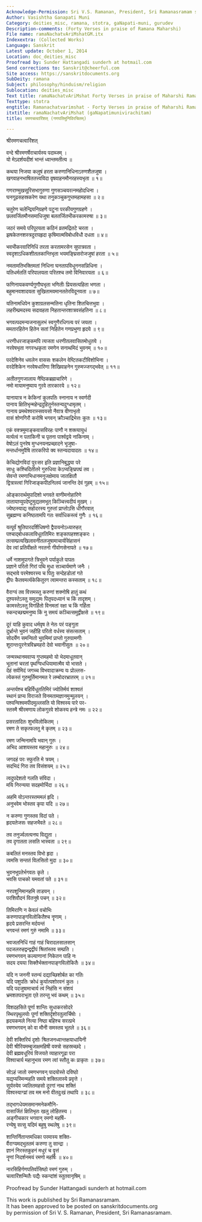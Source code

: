 ```yaml
---
Acknowledge-Permission: Sri V.S. Ramanan, President, Sri Ramanasramam sriramanamaharshi.org
Author: Vasishtha Ganapati Muni
Category: deities_misc, ramana, stotra, gaNapati-muni, gurudev
Description-comments: (Forty Verses in praise of Ramana Maharshi)
File name: ramaNachatvAriMshatGM.itx
Indexextra: (Collected Works)
Language: Sanskrit
Latest update: October 1, 2014
Location: doc_deities_misc
Proofread by: Sunder Hattangadi sunderh at hotmail.com
Send corrections to: Sanskrit@cheerful.com
Site access: https://sanskritdocuments.org
SubDeity: ramana
Subject: philosophy/hinduism/religion
Sublocation: deities_misc
Text title: ramaNachatvAriMshat Forty Verses in praise of Maharshi Ramana
Texttype: stotra
engtitle: Ramanachatvarimshat - Forty Verses in praise of Maharshi Ramana
itxtitle: ramaNachatvAriMshat (gaNapatimunivirachitam)
title: रमणचत्वारिंशत् (गणपतिमुनिविरचितम्)

---
```

  
 श्रीरमणचत्वारिंशत्   
  
वन्दे श्रीरमणर्षेराचार्यस्य पदाब्जम् ।  
यो मेऽदर्शयदीशं भान्तं ध्वान्तमतीत्य ॥  
  
कथया निजया कलुषं हरता करुणानिधिनाऽरुणशैलजुषा ।  
खगवाहनभाषिततत्त्वविदा वृषवाहनमौनरहस्यभृता ॥ १॥  
  
गणराण्मुखसूरिसभागुरुणा गुणसञ्चयरत्नमहोदधिना ।  
घनगूढसहस्रकरेण यथा तनुकञ्चुकगुप्तमहामहसा ॥ २॥  
  
चतुरेण चलेन्द्रियनिग्रहणे पटुना परकीयगुणग्रहणे ।  
छलवर्जितमौनसमाधिजुषा बलतर्जितभीकरकामरुषा ॥ ३॥  
  
जठरं समये परिपूरयता कठिनं व्रतमद्रितटे चरता ।  
झषकेतनशस्त्रदुरापहृदा कृषिमात्मविबोधविधौ दधता ॥ ४॥  
  
भवभीकरवारिनिधिं तरता करतामरसेन सुपात्रवता ।  
स्वदृशाऽधिकशीतलकान्तिभृता भयमङ्घ्रिसरोजजुषां हरता ॥ ५॥  
  
नमतामतिभक्तिमतां निधिना घनतापविधूननसन्निधिना ।  
यतिधर्मततिं परिपालयता परितश्च तमो विनिवारयता ॥ ६॥  
  
फणिनायकवर्ण्यगुणौघभृता भणितीः प्रियसत्यहिता भणता ।  
बहुमानवशादयता सुखितामवमानततेरविदूनवता ॥ ७॥  
  
यतिनामधिपेन कुशाग्रलसन्मतिना धृतिना शितचित्तभुवा ।  
लहरीम्प्रमदस्य सदावहता निहतान्तरशात्रवसंहतिना ॥ ८॥  
  
भगवत्पदमन्यजनासुलभं स्वगुणैरधिगत्य परं जयता ।  
ममतारहितेन हितेन सतां निहितेन गणप्रभुणा हृदये ॥ ९॥  
  
धरणीधरजाङ्कमपि त्यजता धरणीतलवासितमोधुतये ।  
नरवेषभृता नगरन्ध्रकृता रमणेन सनाथमिदं भुवनम् ॥ १०॥  
  
परदेशिनेव धवलेन वाससः शकलेन वेष्टितकटीविशोभिना ।  
वरदेशिकेन नरवेषधारिणा शिखिवाहनेन गुरुमज्जगद्भवेत् ॥ ११॥  
  
अतीतगुणजालाय नैष्ठिकब्रह्मचारिणे ।  
नमो मायामनुष्याय गुरवे तारकारये ॥ १२॥  
  
यानायात्र न केकिनां कुलपतिः स्नानाय न स्वर्णदी  
पानाय क्षितिभृन्महेन्द्रदुहितुर्नस्तन्यदुग्धामृतम् ।  
गानाय प्रमथेश्वरास्सवयसो नैवात्र वीणाभृतो  
वासं शोणगिरौ करोषि भगवन् क्रौञ्चाद्रिभेत्तः कुतः ॥ १३॥  
  
एकं वक्त्रमुमाङ्कवासविरहः पाणौ न शक्त्यायुधं  
मर्त्यत्वं न पताकिनी च पृतना पार्श्वद्वये नाकिनाम् ।  
वेषोऽलं पुनरेष मुग्धनयनप्रच्छादने भूजुषा-  
मन्तर्धानमुपैषि तारकरिपो क्व स्तन्यदायादतः ॥ १४॥  
  
केचिद्योगविदां पुरःसर इति प्रज्ञानिबुद्ध्या परे  
साधुः कश्चिदितीतरे गुरुधिया केऽप्यङ्घ्रिपद्मं तव ।  
सेवन्ते रमणाभिधानमनुजक्षेमाय जातक्षितौ  
द्वित्रास्त्वां गिरिजाङ्कपीठनिलयं जानन्ति देवं गुहम् ॥ १५॥  
  
ओङ्कारार्थमुपादिशो भगवते वाणीमनोहारिणे  
तातायाप्युपदेष्टुमुद्यतमभूत् किञ्चित्त्वदीयं मुखम् ।  
ज्येष्ठस्याद्य सहोदरस्य गुरुतां प्राप्तोऽसि धीगौरवात्  
सुब्रह्मण्य कनिष्ठतामपि गतः सर्वाधिकस्त्वं गुणैः ॥ १६॥  
  
यत्पूर्वं श्रुतिपारदर्शिधिषणो द्वैपायनोऽध्यारुहत्  
पश्चाद्बोधकलाविधूततिमिरः शङ्कापहश्शङ्करः ।  
तत्सम्प्रत्यखिलावनीतलजुषामाचार्यसिंहासनं  
देव त्वां प्रतिवीक्षते नरतनो गीर्वाणसेनापते ॥ १७॥  
  
धर्मे नाशमुपागते त्रिभुवने पर्याकुले पापतः  
प्रज्ञाने परितो गिरां पथि मुधा सञ्चार्यमाणे जनैः ।  
सद्भावे परमेश्वरस्य च पितुः सन्देहडोलां गते  
द्वीपः कैतवमर्त्यकेकितुरग त्वामन्तरा कस्सताम् ॥ १८॥  
  
वैराग्यं तव वित्तमस्तु करुणां शक्नोषि हातुं कथं  
दूश्यस्तेऽस्तु समुद्यमः पितृपदध्यानं च किं तादृशम् ।  
कामस्तेऽस्तु विगर्हितो विनमतां रक्षा च किं गर्हिता  
स्कन्दच्छद्ममनुष्य किं नु समयं कञ्चित्समुद्वीक्षसे ॥ १९॥  
  
दूरं याहि कुवाद धर्मवृष ते नेतः परं पङ्गुता  
दुर्भ्रान्ते भुवनं जहीहि परितो वर्धस्व संसत्सताम् ।  
सोदर्येण समन्वितो भुवमिमां प्राप्तो गुरुग्रामणीः  
शूरान्तःपुरनेत्रविभ्रमहरो देवो भवानीसुतः ॥ २०॥  
  
जन्मस्थानमवाप्य गुप्तमहमो यो भेदमाधूतवान्  
भूतानां चरतां पृथग्विधधियामात्मैव यो भासते ।  
देहं सर्वमिदं जगच्च विभवादाक्रम्य यः प्रोल्लस-  
त्येकस्तं गुरुमूर्तिमानमत रे लम्बोदरभ्रातरम् ॥ २१॥  
  
अन्तर्यश्च बहिर्विधूततिमिरं ज्योतिर्मयं शाश्वतं  
स्थानं प्राप्य विराजते विनमतामज्ञानमुन्मूलयन् ।  
पश्यन्विश्वमपीदमुल्लसति यो विश्वस्य पारे पर-  
स्तस्मै श्रीरमणाय लोकगुरवे शोकस्य हन्त्रे नमः ॥ २२॥  
  
प्रसरतादितः शुभविलोकितम् ।  
रमण ते सकृत्फलतु मे कृतम् ॥ २३॥  
  
रमण जन्मिनामयि भवान् गुरुः ।  
अभिद आशयस्तव महानुरुः ॥ २४॥  
  
जगदहं परः स्फुरति मे त्रयम् ।  
सदभिदं गिरा तव विसंशयम् ॥ २५॥  
  
त्वदुपदेशतो गलति संविदा ।  
मयि निरन्यया सदहमोर्भिदा ॥ २६॥  
  
अहमि योऽन्तरस्तममलं हृदि ।  
अनुभवेम भोस्तव कृपा यदि ॥ २७॥  
  
न करुणा गुणस्तव विदां पते ।  
हृदयतेजसः सहजभैवते ॥ २८॥  
  
तव तनुर्ज्वलत्यनघ विद्युता ।  
तव दृगातता लसति भास्वता ॥ २९॥  
  
कबलितं मनस्तव विभो हृदा ।  
त्वमसि सन्ततं विलसितो मुदा ॥ ३०॥  
  
भुवनभूपतेर्भगवतः कृते ।  
भवसि पाचको यमवतां पते ॥ ३१॥  
  
नरपशूनिमानहमि ताडयन् ।  
परशिवौदनं वितनुषे पचन् ॥ ३२॥  
  
तिमिराणि न केवलं वचोभिः  
करुणापाङ्गविलोकितैश्च नॄणाम् ।  
हृदये प्रसरन्ति मर्दयन्तं  
भगवन्तं रमणं गुरुं नमामि ॥ ३३॥  
  
भवजलनिधिं गाहं गाहं चिरादलसालसान्  
पदजलरुहद्वन्द्वद्वीपं श्रितांस्तव सम्प्रति ।  
रमणभगवन् कल्याणानां निकेतन पाहि नः  
सदय दयया सिक्तैर्भक्तानपाङ्गविलोकितैः ॥ ३४॥  
  
यदि न जननी स्तन्यं दद्याच्छिशोर्बत का गतिः  
यदि पशुपतिः क्रोधं कुर्यात्पशोरवनं कुतः ।  
यदि पदजुषामाचार्य त्वं निहंसि न संशयं  
भ्रमशतपराभूता एते तरन्तु भवं कथम् ॥ ३५॥  
  
विशदहसिते पूर्णा शान्तिः सुधाकरसोदरे  
स्थिरपृथुलयोः पूर्णा शक्तिर्दृशोरतुलार्चिषोः ।  
हृदयकमले नित्या निष्ठा बहिश्च सरत्प्रभे  
रमणभगवन् को वा मौनी समस्तव भूतले ॥ ३६॥  
  
देवी शक्तिरियं दृशोः श्रितजनध्वान्तक्षयाधायिनी  
देवी श्रीरियमम्बुजाक्षमहिषी वक्त्रो सहस्रच्छदे ।  
देवी ब्रह्मवधूरियं विजयते व्याहारगूढा परा  
विश्वाचार्य महानुभाव रमण त्वां स्तौतु कः प्राकृतः ॥ ३७॥  
  
सोऽहं जातो रमणभगवन् पादयोस्ते दविष्ठो  
यद्यप्यस्मिन्महति समये शक्तिलास्ये प्रवृत्ते ।  
सूर्यस्येव ज्वलितमहसो दूरगां नाथ शक्तिं  
विश्वस्याग्य्रां तव मम मनो वीतदुःखं तथापि ॥ ३८॥  
  
तद्भागधेयमसमानमनेकमौनि-  
वासार्जितं क्षितिभृतः खलु लोहितस्य ।  
अङ्गीचकार भगवान् रमणो महर्षि-  
रन्येषु सत्सु यदिमं बहुषु स्थलेषु ॥ ३९॥  
  
शान्तिर्नितान्तमधिका परमास्य शक्ति-  
र्वैराग्यमद्भुततमं करुणा तु सान्द्रा ।  
ज्ञानं निरस्तकुहनं मधुरं च वॄत्तं  
नॄणां निदर्शनमयं रमणो महर्षिः ॥ ४०॥  
  
नारसिंहिर्गणपतिर्वासिष्ठो रमणं गुरुम् ।  
चत्वारिंशन्मितैः पद्यैः स्कन्दांशं स्तुतवानृषिम् ॥  
  
  
  
  
  
Proofread by Sunder Hattangadi sunderh at hotmail.com  
  
This work is published by Sri Ramanasramam.  
It has been approved to be posted on sanskritdocuments.org  
by permission of Sri V. S. Ramanan, President, Sri Ramanasramam.  
  

